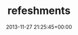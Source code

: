 ---
title:		"refeshments"
mediatype:		"upload"
description:		"TBC"
date:		"2013-11-27 21:25:45+00:00"
album:		"events"
filename:		"refeshments.md"
series:		""
cl_public_id:		"events/refeshments"
cl_version:		1497002647
format:		"tiff"
bytes:		7818936
width:		2560
height:		1440
exposure_mode:		"Auto"
program:		"Aperture-priority AE"
aperture:		"4.5"
focal_length:		"200.0 mm"
iso:		"1000"
shutter_speed:		"1/30"
metering:		"Multi-segment"
flash:		"Off, Did not fire"
white_balance:		"Custom"
colour_temp:		"2900"
has_crop:		"false"
orientation:		"Horizontal (normal)"
camera_model:		"NIKON D800"
lens_info:		"70-200mm f/2.8"
artist:		"No artist info"
x_resolution:		"300"
y_resolution:		"300"
---
